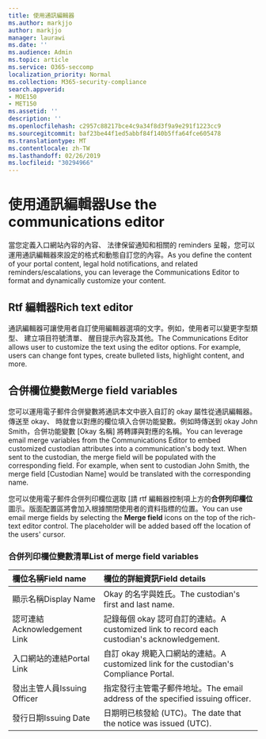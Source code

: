 ```yaml
---
title: 使用通訊編輯器
ms.author: markjjo
author: markjjo
manager: laurawi
ms.date: ''
ms.audience: Admin
ms.topic: article
ms.service: O365-seccomp
localization_priority: Normal
ms.collection: M365-security-compliance
search.appverid:
- MOE150
- MET150
ms.assetid: ''
description: ''
ms.openlocfilehash: c2957c88217bce4c9a34f8d3f9a9e291f1223cc9
ms.sourcegitcommit: baf23be44f1ed5abbf84f140b5ffa64fce605478
ms.translationtype: MT
ms.contentlocale: zh-TW
ms.lasthandoff: 02/26/2019
ms.locfileid: "30294966"
---
```

# <a name="use-the-communications-editor"></a><span data-ttu-id="f5799-102">使用通訊編輯器</span><span class="sxs-lookup"><span data-stu-id="f5799-102">Use the communications editor</span></span>

<span data-ttu-id="f5799-103">當您定義入口網站內容的內容、 法律保留通知和相關的 reminders 呈報，您可以運用通訊編輯器來設定的格式和動態自訂您的內容。</span><span class="sxs-lookup"><span data-stu-id="f5799-103">As you define the content of your portal content, legal hold notifications, and related reminders/escalations, you can leverage the Communications Editor to format and dynamically customize your content.</span></span>

## <a name="rich-text-editor"></a><span data-ttu-id="f5799-104">Rtf 編輯器</span><span class="sxs-lookup"><span data-stu-id="f5799-104">Rich text editor</span></span> 

<span data-ttu-id="f5799-p101">通訊編輯器可讓使用者自訂使用編輯器選項的文字。例如，使用者可以變更字型類型、 建立項目符號清單、 醒目提示內容及其他。</span><span class="sxs-lookup"><span data-stu-id="f5799-p101">The Communications Editor allows user to customize the text using the editor options. For example, users can change font types, create bulleted lists, highlight content, and more.</span></span> 

## <a name="merge-field-variables"></a><span data-ttu-id="f5799-107">合併欄位變數</span><span class="sxs-lookup"><span data-stu-id="f5799-107">Merge field variables</span></span>

<span data-ttu-id="f5799-p102">您可以運用電子郵件合併變數將通訊本文中嵌入自訂的 okay 屬性從通訊編輯器。傳送至 okay、 時就會以對應的欄位填入合併功能變數。例如時傳送到 okay John Smith，合併功能變數 [Okay 名稱] 將轉譯與對應的名稱。</span><span class="sxs-lookup"><span data-stu-id="f5799-p102">You can leverage email merge variables from the Communications Editor to embed customized custodian attributes into a communication's body text. When sent to the custodian, the merge field will be populated with the corresponding field. For example, when sent to custodian John Smith, the merge field [Custodian Name] would be translated with the corresponding name.</span></span> 

<span data-ttu-id="f5799-p103">您可以使用電子郵件合併列印欄位選取 [請 rtf 編輯器控制項上方的**合併列印欄位**圖示。版面配置區將會加入根據關閉使用者的資料指標的位置。</span><span class="sxs-lookup"><span data-stu-id="f5799-p103">You can use email merge fields by selecting the **Merge field** icons on the top of the rich-text editor control. The placeholder will be added based off the location of the users' cursor.</span></span> 

### <a name="list-of-merge-field-variables"></a><span data-ttu-id="f5799-113">合併列印欄位變數清單</span><span class="sxs-lookup"><span data-stu-id="f5799-113">List of merge field variables</span></span>

| <span data-ttu-id="f5799-114">欄位名稱</span><span class="sxs-lookup"><span data-stu-id="f5799-114">Field name</span></span>                  | <span data-ttu-id="f5799-115">欄位的詳細資訊</span><span class="sxs-lookup"><span data-stu-id="f5799-115">Field details</span></span> | 
| :------------------- | :------------------- |
| <span data-ttu-id="f5799-116">顯示名稱</span><span class="sxs-lookup"><span data-stu-id="f5799-116">Display Name</span></span>  | <span data-ttu-id="f5799-117">Okay 的名字與姓氏。</span><span class="sxs-lookup"><span data-stu-id="f5799-117">The custodian's first and last name.</span></span> | 
| <span data-ttu-id="f5799-118">認可連結</span><span class="sxs-lookup"><span data-stu-id="f5799-118">Acknowledgement Link</span></span> | <span data-ttu-id="f5799-119">記錄每個 okay 認可自訂的連結。</span><span class="sxs-lookup"><span data-stu-id="f5799-119">A customized link to record each custodian's acknowledgement.</span></span>|                 |
| <span data-ttu-id="f5799-120">入口網站的連結</span><span class="sxs-lookup"><span data-stu-id="f5799-120">Portal Link</span></span>     | <span data-ttu-id="f5799-121">自訂 okay 規範入口網站的連結。</span><span class="sxs-lookup"><span data-stu-id="f5799-121">A customized link for the custodian's Compliance Portal.</span></span>|                |
| <span data-ttu-id="f5799-122">發出主管人員</span><span class="sxs-lookup"><span data-stu-id="f5799-122">Issuing Officer</span></span>                   | <span data-ttu-id="f5799-123">指定發行主管電子郵件地址。</span><span class="sxs-lookup"><span data-stu-id="f5799-123">The email address of the specified issuing officer.</span></span>|                   |
| <span data-ttu-id="f5799-124">發行日期</span><span class="sxs-lookup"><span data-stu-id="f5799-124">Issuing Date</span></span>                   | <span data-ttu-id="f5799-125">日期明已核發給 (UTC)。</span><span class="sxs-lookup"><span data-stu-id="f5799-125">The date that the notice was issued (UTC).</span></span>              |